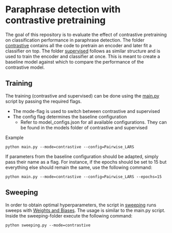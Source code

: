 # Paraphrase detection with contrastive pretraining
The goal of this repository is to evaluate the effect of contrastive pretraining on classification performance 
in paraphrase detection. The folder [contrastive](./contrastive) contains all the code to pretrain an encoder and later fit a classifier 
on top.
The folder [supervised](./supervised) follows as similar structure and is used to train the encoder and classifier at once.
This is meant to create a baseline model against which to compare the performance of the contrastive model.

## Training
The training (contrastive and supervised) can be done using the [main.py](./main.py) script by passing the required flags.
- The mode-flag is used to switch between contrastive and supervised
- The config flag determines the baseline configuration 
  - Refer to model_configs.json for all available configurations. They can be found in the models folder of contrastive and supervised   

Example
```
python main.py --mode=contrastive --config=Pairwise_LARS
```

If parameters from the baseline configuration should be adapted, simply pass their name as a flag. 
For instance, if the epochs should be set to 15 but everything else should remain the same, use the following command:

```
python main.py --mode=contrastive --config=Pairwise_LARS --epochs=15
```


## Sweeping
In order to obtain optimal hyperparameters, the script in [sweeping](./sweeping) runs sweeps with [Weights and Biases](wandb.ai).
The usage is similar to the main.py script. Inside the sweeping-folder execute the following command:
```
python sweeping.py --mode=contrastive
```
